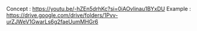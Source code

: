Concept : https://youtu.be/-hZEn5drhKc?si=0iAOvlinau1BYxDU
Example : https://drive.google.com/drive/folders/1Pvv-urZJWeV1GwarLs6g2faeUumMHGr6
